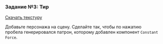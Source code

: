 ### Задание №3: Тир

[Скачать текстуру](http://upload.wikimedia.org/wikipedia/commons/thumb/f/f8/Bullseye1.png/600px-Bullseye1.png)

Добавьте персонажа на сцену. Сделайте так, чтобы по нажатию пробела генерировался патрон, которому добавлен компонент `Constant Force`.

